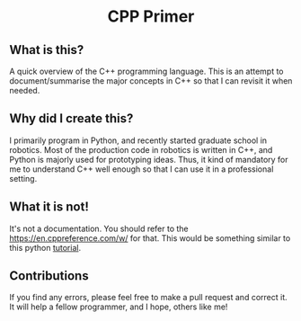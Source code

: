<h1 align="center">CPP Primer</h1>

## What is this?
A quick overview of the C++ programming language. This is an attempt to document/summarise the major concepts in C++ so that I can revisit it when needed.

## Why did I create this?
I primarily program in Python, and recently started graduate school in robotics. Most of the production code in robotics is written in C++, and Python is majorly used for prototyping ideas. Thus, it kind of mandatory for me to understand C++ well enough so that I can use it in a professional setting.

## What it is not!

It's not a documentation. You should refer to the https://en.cppreference.com/w/ for that. This would be something similar to this python [tutorial](https://cs231n.github.io/python-numpy-tutorial/).

## Contributions
If you find any errors, please feel free to make a pull request and correct it. It will help a fellow programmer, and I hope, others like me!
